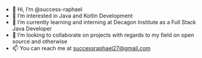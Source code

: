 - 👋 Hi, I’m @success-raphael
- 👀 I’m interested in Java and Kotlin Development
- 🌱 I’m currently learning and interning at Decagon Institute as a Full Stack Java Developer
- 💞️ I’m looking to collaborate on projects with regards to my field on open source and otherwise
- 📫 You can reach me at successraphael27@gmail.com

<!---
success-raphael/success-raphael is a ✨ special ✨ repository because its `README.md` (this file) appears on your GitHub profile.
You can click the Preview link to take a look at your changes.
--->
